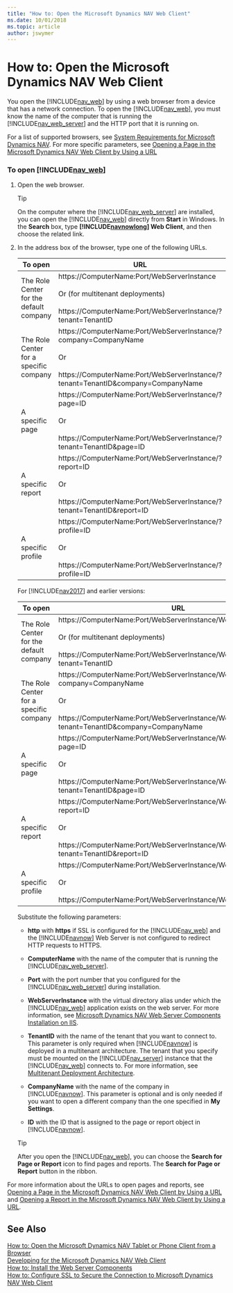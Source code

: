 ```yaml
---
title: "How to: Open the Microsoft Dynamics NAV Web Client"
ms.date: 10/01/2018
ms.topic: article
author: jswymer
---
```

# How to: Open the Microsoft Dynamics NAV Web Client
You open the [!INCLUDE[nav_web](includes/nav_web_md.md)] by using a web browser from a device that has a network connection. To open the [!INCLUDE[nav_web](includes/nav_web_md.md)], you must know the name of the computer that is running the [!INCLUDE[nav_web_server](includes/nav_web_server_md.md)] and the HTTP port that it is running on.  

 For a list of supported browsers, see [System Requirements for Microsoft Dynamics NAV](System-Requirements-for-Microsoft-Dynamics-NAV.md). For more specific parameters, see [Opening a Page in the Microsoft Dynamics NAV Web Client by Using a URL](Opening-a-Page-in-the-Microsoft-Dynamics-NAV-Web-Client-by-Using-a-URL.md)  

### To open [!INCLUDE[nav_web](includes/nav_web_md.md)]  

1.  Open the web browser.  

    > [!TIP]  
    >  On the computer where the [!INCLUDE[nav_web_server](includes/nav_web_server_md.md)] are installed, you can open the [!INCLUDE[nav_web](includes/nav_web_md.md)] directly from **Start** in Windows. In the **Search** box, type **[!INCLUDE[navnowlong](includes/navnowlong_md.md)] Web Client**, and then choose the related link.  

2.  In the address box of the browser, type one of the following URLs.  

    |To open|URL|Example|  
    |-------------|---------|-------------|  
    |The Role Center for the default company|https://ComputerName:Port/WebServerInstance<br /><br /> Or \(for multitenant deployments\)<br /><br /> https://ComputerName:Port/WebServerInstance/?tenant=TenantID|https://MyNAVWeb:8080/[!INCLUDE[nav_server_instance](includes/nav_server_instance_md.md)]|  
    |The Role Center for a specific company|https://ComputerName:Port/WebServerInstance/?company=CompanyName<br /><br /> Or<br /><br /> https://ComputerName:Port/WebServerInstance/?tenant=TenantID&company=CompanyName|https://MyNAVWeb:8080/[!INCLUDE[nav_server_instance](includes/nav_server_instance_md.md)]/?company=CRONUS%20International%20Ltd.|  
    |A specific page|https://ComputerName:Port/WebServerInstance/?page=ID<br /><br /> Or<br /><br /> https://ComputerName:Port/WebServerInstance/?tenant=TenantID&page=ID|https://MyNAVWeb:8080/[!INCLUDE[nav_server_instance](includes/nav_server_instance_md.md)]/?page=22|  
    |A specific report|https://ComputerName:Port/WebServerInstance/?report=ID<br /><br /> Or<br /><br /> https://ComputerName:Port/WebServerInstance/?tenant=TenantID&report=ID|https://MyNAVWeb:8080/[!INCLUDE[nav_server_instance](includes/nav_server_instance_md.md)]/?report=5|  
    |A specific profile|https://ComputerName:Port/WebServerInstance/?profile=ID<br /><br /> Or<br /><br /> https://ComputerName:Port/WebServerInstance/?profile=ID|https://MyNAVWeb:8080/[!INCLUDE[nav_server_instance](includes/nav_server_instance_md.md)]/?profile=Small-Business| 

    For [!INCLUDE[nav2017](includes/nav2017.md)] and earlier versions:

    |To open|URL|Example|  
    |-------------|---------|-------------|  
    |The Role Center for the default company|https://ComputerName:Port/WebServerInstance/WebClient<br /><br /> Or \(for multitenant deployments\)<br /><br /> https://ComputerName:Port/WebServerInstance/WebClient/default.aspx?tenant=TenantID|https://MyNAVWeb:8080/[!INCLUDE[nav_server_instance](includes/nav_server_instance_md.md)]/WebClient|  
    |The Role Center for a specific company|https://ComputerName:Port/WebServerInstance/WebClient/default.aspx?company=CompanyName<br /><br /> Or<br /><br /> https://ComputerName:Port/WebServerInstance/WebClient/default.aspx?tenant=TenantID&company=CompanyName|https://MyNAVWeb:8080/[!INCLUDE[nav_server_instance](includes/nav_server_instance_md.md)]/WebClient/default.aspx?company=CRONUS%20International%20Ltd.|  
    |A specific page|https://ComputerName:Port/WebServerInstance/WebClient/default.aspx?page=ID<br /><br /> Or<br /><br /> https://ComputerName:Port/WebServerInstance/WebClient/default.aspx?tenant=TenantID&page=ID|https://MyNAVWeb:8080/[!INCLUDE[nav_server_instance](includes/nav_server_instance_md.md)]/WebClient/default.aspx?page=22|  
    |A specific report|https://ComputerName:Port/WebServerInstance/WebClient/default.aspx?report=ID<br /><br /> Or<br /><br /> https://ComputerName:Port/WebServerInstance/WebClient/default.aspx?tenant=TenantID&report=ID|https://MyNAVWeb:8080/[!INCLUDE[nav_server_instance](includes/nav_server_instance_md.md)]/WebClient/default.aspx?report=5|  
    |A specific profile|https://ComputerName:Port/WebServerInstance/WebClient/?profile=ID<br /><br /> Or<br /><br /> https://ComputerName:Port/WebServerInstance/WebClient/?profile=ID|https://MyNAVWeb:8080/[!INCLUDE[nav_server_instance](includes/nav_server_instance_md.md)]/WebClient/?profile=Small-Business|  

     Substitute the following parameters:  

    -   **http** with **https** if SSL is configured for the [!INCLUDE[nav_web](includes/nav_web_md.md)] and the [!INCLUDE[navnow](includes/navnow_md.md)] Web Server is not configured to redirect HTTP requests to HTTPS.  

    -   **ComputerName** with the name of the computer that is running the [!INCLUDE[nav_web_server](includes/nav_web_server_md.md)].  

    -   **Port** with the port number that you configured for the [!INCLUDE[nav_web_server](includes/nav_web_server_md.md)] during installation.  

    -   **WebServerInstance** with the virtual directory alias under which the [!INCLUDE[nav_web](includes/nav_web_md.md)] application exists on the web server. For more information, see [Microsoft Dynamics NAV Web Server Components Installation on IIS](Deploying-the-Microsoft-Dynamics-NAV-Web-Server-Components-2017.md#WebClientonIIS).  

    -   **TenantID** with the name of the tenant that you want to connect to. This parameter is only required when [!INCLUDE[navnow](includes/navnow_md.md)] is deployed in a multitenant architecture. The tenant that you specify must be mounted on the [!INCLUDE[nav_server](includes/nav_server_md.md)] instance that the [!INCLUDE[nav_web](includes/nav_web_md.md)] connects to. For more information, see [Multitenant Deployment Architecture](Multitenant-Deployment-Architecture.md).  

    -   **CompanyName** with the name of the company in [!INCLUDE[navnow](includes/navnow_md.md)]. This parameter is optional and is only needed if you want to open a different company than the one specified in **My Settings**.  

    -   **ID** with the ID that is assigned to the page or report object in [!INCLUDE[navnow](includes/navnow_md.md)].  

    > [!TIP]  
    >  After you open the [!INCLUDE[nav_web](includes/nav_web_md.md)], you can choose the **Search for Page or Report** icon to find pages and reports. The **Search for Page or Report** button in the ribbon.  

 For more information about the URLs to open pages and reports, see [Opening a Page in the Microsoft Dynamics NAV Web Client by Using a URL](Opening-a-Page-in-the-Microsoft-Dynamics-NAV-Web-Client-by-Using-a-URL.md) and [Opening a Report in the Microsoft Dynamics NAV Web Client by Using a URL](Opening-a-Report-in-the-Microsoft-Dynamics-NAV-Web-Client-by-Using-a-URL.md).  

## See Also  
 [How to: Open the Microsoft Dynamics NAV Tablet or Phone Client from a Browser](How-to--Open-the-Microsoft-Dynamics-NAV-Tablet-or-Phone-Client-from-a-Browser.md)   
 [Developing for the Microsoft Dynamics NAV Web Client](Developing-for-the-Microsoft-Dynamics-NAV-Web-Client.md)   
 [How to: Install the Web Server Components](How-to--Install-the-Web-Server-Components.md)   
 [How to: Configure SSL to Secure the Connection to Microsoft Dynamics NAV Web Client](How-to--Configure-SSL-to-Secure-the-Connection-to-Microsoft-Dynamics-NAV-Web-Client.md)

